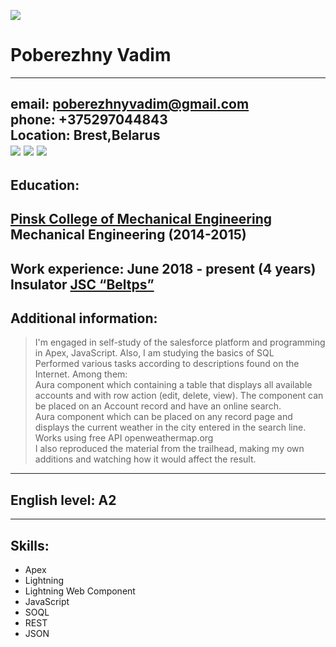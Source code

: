 ![](https://lh3.googleusercontent.com/mMu3hxPgppdtSw0P3bC4yvRZfdyqQs9o0GRCqdqTz0zARoLP_pxIdA2TndJvTu56DavHEfbU1_f_3RuBjyW21MF2qhM5-TEB8u9PayV4Tq2AbKMxPrOaKQCxjMbkWYDlKIE6t7ET-S6Rp-o7six5nYNMs_5AGu1PHYsZ4sgJJ7DjEEkk7JZMX0hdK4CUhIHW_9bFMWH7H6sWGgOa0fzOjMVYbgV-cav4QhCtP15BnsH-y-sU-0NCjazcJ-jYza4Un68xJ9ho2mALNZWi0VrNh4vtUxcjshUCEd6Ku-9I6UXIxZFzFaSdDZLI79uphsXUMtuYqrKxAC6L04k8qjApI5i_zbFicfzgrhLvJ-U36pUKbCeJgatijUe-qIhiAVY7WfQTkxSvKrIdOO5eYfZm4Xz3O9ObV3epql0RXa9-WrBlwkdPtMKFPQTdGi8GsTgXwquPFG6zoh7Blf3EvrcEoi4vYCVivsyGa9NHPgDtZwUYMT9u0SkAOhAfzAYvVy2NtuTxZZqMVk3Kc657Bgrd7SSZ_IO_PNxn8A4CaUvFXlkj1joWPaYKLkTyHMCBJj6j9pjxCFaS4ghW0WGJdZVPgBbCVWWCvIQnEcxo4FVNsyHKJDh-Zd4rkoOvboXa4eLkchT3zevsGNDfpycUkpr98JXIEWzSo0Vcwv6u3Q0Yvtku3pXTJZwjDe-_1Ai0iGfiRRNsJOgehNuyXHZIsYsCjw1FtY72CK2YeOHWQXezrBDPd7YVzq_E9FeZ5TYKtI_MQoFmWrKHGm9wwt3P0ynP4nv0z0lVucyoC6xA_h8gVs7nTqrQs8ft0FrDIgQh95nK-wHTaE5jTp5Y0vnfEerwCxYdW6K5dcADMrKWCJJ1OqYV31HyE3tHBsIyJVnjOUuMO4vlpgJx9BLBB9RgFI25Wvq6MLaa6SFJwPlQ_AHZBiA=s328-no?authuser=0)
# Poberezhny Vadim
***
**email:** poberezhnyvadim@gmail.com </br>
**phone:** +375297044843</br>
**Location:** Brest,Belarus</br>
[![](https://user-images.githubusercontent.com/107987405/199612688-531091ad-9084-4454-be32-804015aa88a7.png)](
tps://www.linkedin.com/in/vadim-poberezhny-237588240/)
[![](https://user-images.githubusercontent.com/107987405/199615433-11d5c6f6-421d-4d34-9788-a04f8e9e2fd1.png)](https://github.com/zzzBARAKUDAzzz)
[![](https://user-images.githubusercontent.com/107987405/199616388-8f485a6e-4662-4f3d-a9f8-fe672e032ac0.png)](https://trailblazer.me/id?lang=en_US)
---    

## **Education:** </br>
[Pinsk College of Mechanical Engineering](https://pk.brest.by/)</br>
Mechanical Engineering (2014-2015)</br>
---
**Work experience:**
June 2018 - present (4 years)</br>
Insulator
[JSC “Beltps”](https://beltps.com/ru/)</br>
---
## Additional information:
>I'm engaged in self-study of the salesforce platform and programming in Apex, JavaScript. Also, I am studying the basics of SQL</br>
Performed various tasks according to descriptions found on the Internet. Among them:</br>
>Aura component which containing a table that displays all available accounts and with row action (edit, delete, view). The component can be placed on an Account record and have an online search.</br>
>Aura component which can be placed on any record page and displays the current weather in the city entered in the search line. Works using free API openweathermap.org</br>
>I also reproduced the material from the trailhead, making my own additions and watching how it would affect the result.</br>
---
## English level: A2 
---
## Skills:
+ Apex
+ Lightning
+ Lightning Web Component
+ JavaScript
+ SOQL
+ REST
+ JSON



 





